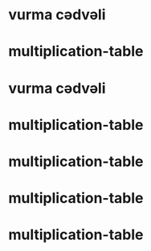# vurma cədvəli
# multiplication-table
# vurma cədvəli
# multiplication-table
# multiplication-table
# multiplication-table
# multiplication-table
